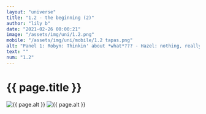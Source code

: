 ```yaml
--- 
layout: "universe" 
title: "1.2 - the beginning (2)" 
author: "lily b" 
date: "2021-02-26 00:00:21" 
image: "/assets/img/uni/1.2.png" 
mobile: "/assets/img/uni/mobile/1.2 tapas.png"
alt: "Panel 1: Robyn: Thinkin' about *what*??? - Hazel: nothing, really... / Panel 2: Robyn: Is it because I walked in on you wearing girly clothes? I thought you looked kinda cute honestly. / Panel 3: Hazel: N-No! ...I mean- Well... / Panel 4: Hazel: I should probably tell you... You can keep a secret, right? - Robyn: (nodding)" 
text: "" 
num: "1.2" 
--- 
```

 
<h1>{{ page.title }}</h1> 
<img id="desktop" src="{{ site.baseurl }}{{ page.image }}" alt="{{ page.alt }}" title="{{ page.text }}"> 
<img id="mobile" src="{{ site.baseurl }}{{ page.mobile }}" alt="{{ page.alt }}" title="{{ page.text }}"> 
